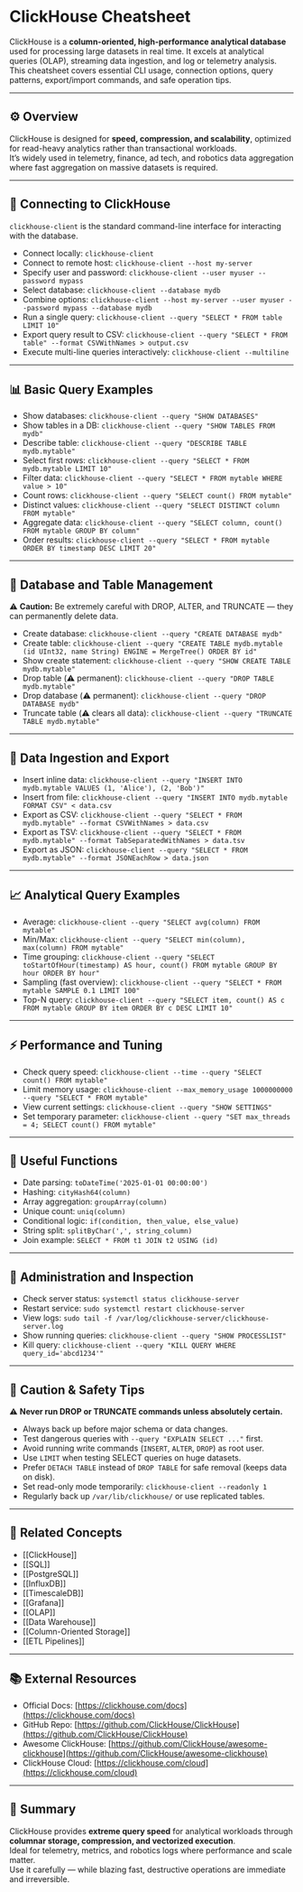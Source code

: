 # ClickHouse Cheatsheet

ClickHouse is a **column-oriented, high-performance analytical database** used for processing large datasets in real time. It excels at analytical queries (OLAP), streaming data ingestion, and log or telemetry analysis. This cheatsheet covers essential CLI usage, connection options, query patterns, export/import commands, and safe operation tips.

---

## ⚙️ Overview

ClickHouse is designed for **speed, compression, and scalability**, optimized for read-heavy analytics rather than transactional workloads.  
It’s widely used in telemetry, finance, ad tech, and robotics data aggregation where fast aggregation on massive datasets is required.

---

## 🧭 Connecting to ClickHouse

`clickhouse-client` is the standard command-line interface for interacting with the database.

- Connect locally: `clickhouse-client`
- Connect to remote host: `clickhouse-client --host my-server`
- Specify user and password: `clickhouse-client --user myuser --password mypass`
- Select database: `clickhouse-client --database mydb`
- Combine options: `clickhouse-client --host my-server --user myuser --password mypass --database mydb`
- Run a single query: `clickhouse-client --query "SELECT * FROM table LIMIT 10"`
- Export query result to CSV: `clickhouse-client --query "SELECT * FROM table" --format CSVWithNames > output.csv`
- Execute multi-line queries interactively: `clickhouse-client --multiline`

---

## 📊 Basic Query Examples

- Show databases: `clickhouse-client --query "SHOW DATABASES"`
- Show tables in a DB: `clickhouse-client --query "SHOW TABLES FROM mydb"`
- Describe table: `clickhouse-client --query "DESCRIBE TABLE mydb.mytable"`
- Select first rows: `clickhouse-client --query "SELECT * FROM mydb.mytable LIMIT 10"`
- Filter data: `clickhouse-client --query "SELECT * FROM mytable WHERE value > 10"`
- Count rows: `clickhouse-client --query "SELECT count() FROM mytable"`
- Distinct values: `clickhouse-client --query "SELECT DISTINCT column FROM mytable"`
- Aggregate data: `clickhouse-client --query "SELECT column, count() FROM mytable GROUP BY column"`
- Order results: `clickhouse-client --query "SELECT * FROM mytable ORDER BY timestamp DESC LIMIT 20"`

---

## 🧱 Database and Table Management

⚠️ **Caution:** Be extremely careful with DROP, ALTER, and TRUNCATE — they can permanently delete data.

- Create database: `clickhouse-client --query "CREATE DATABASE mydb"`
- Create table: `clickhouse-client --query "CREATE TABLE mydb.mytable (id UInt32, name String) ENGINE = MergeTree() ORDER BY id"`
- Show create statement: `clickhouse-client --query "SHOW CREATE TABLE mydb.mytable"`
- Drop table (⚠️ permanent): `clickhouse-client --query "DROP TABLE mydb.mytable"`
- Drop database (⚠️ permanent): `clickhouse-client --query "DROP DATABASE mydb"`
- Truncate table (⚠️ clears all data): `clickhouse-client --query "TRUNCATE TABLE mydb.mytable"`

---

## 💾 Data Ingestion and Export

- Insert inline data: `clickhouse-client --query "INSERT INTO mydb.mytable VALUES (1, 'Alice'), (2, 'Bob')"`
- Insert from file: `clickhouse-client --query "INSERT INTO mydb.mytable FORMAT CSV" < data.csv`
- Export as CSV: `clickhouse-client --query "SELECT * FROM mydb.mytable" --format CSVWithNames > data.csv`
- Export as TSV: `clickhouse-client --query "SELECT * FROM mydb.mytable" --format TabSeparatedWithNames > data.tsv`
- Export as JSON: `clickhouse-client --query "SELECT * FROM mydb.mytable" --format JSONEachRow > data.json`

---

## 📈 Analytical Query Examples

- Average: `clickhouse-client --query "SELECT avg(column) FROM mytable"`
- Min/Max: `clickhouse-client --query "SELECT min(column), max(column) FROM mytable"`
- Time grouping: `clickhouse-client --query "SELECT toStartOfHour(timestamp) AS hour, count() FROM mytable GROUP BY hour ORDER BY hour"`
- Sampling (fast overview): `clickhouse-client --query "SELECT * FROM mytable SAMPLE 0.1 LIMIT 100"`
- Top-N query: `clickhouse-client --query "SELECT item, count() AS c FROM mytable GROUP BY item ORDER BY c DESC LIMIT 10"`

---

## ⚡ Performance and Tuning

- Check query speed: `clickhouse-client --time --query "SELECT count() FROM mytable"`
- Limit memory usage: `clickhouse-client --max_memory_usage 1000000000 --query "SELECT * FROM mytable"`
- View current settings: `clickhouse-client --query "SHOW SETTINGS"`
- Set temporary parameter: `clickhouse-client --query "SET max_threads = 4; SELECT count() FROM mytable"`

---

## 🧮 Useful Functions

- Date parsing: `toDateTime('2025-01-01 00:00:00')`
- Hashing: `cityHash64(column)`
- Array aggregation: `groupArray(column)`
- Unique count: `uniq(column)`
- Conditional logic: `if(condition, then_value, else_value)`
- String split: `splitByChar(',', string_column)`
- Join example: `SELECT * FROM t1 JOIN t2 USING (id)`

---

## 🧰 Administration and Inspection

- Check server status: `systemctl status clickhouse-server`
- Restart service: `sudo systemctl restart clickhouse-server`
- View logs: `sudo tail -f /var/log/clickhouse-server/clickhouse-server.log`
- Show running queries: `clickhouse-client --query "SHOW PROCESSLIST"`
- Kill query: `clickhouse-client --query "KILL QUERY WHERE query_id='abcd1234'"`

---

## 🧨 Caution & Safety Tips

⚠️ **Never run DROP or TRUNCATE commands unless absolutely certain.**
- Always back up before major schema or data changes.  
- Test dangerous queries with `--query "EXPLAIN SELECT ..."` first.  
- Avoid running write commands (`INSERT`, `ALTER`, `DROP`) as root user.  
- Use `LIMIT` when testing SELECT queries on huge datasets.  
- Prefer `DETACH TABLE` instead of `DROP TABLE` for safe removal (keeps data on disk).  
- Set read-only mode temporarily: `clickhouse-client --readonly 1`  
- Regularly back up `/var/lib/clickhouse/` or use replicated tables.

---

## 🧩 Related Concepts

- [[ClickHouse]]
- [[SQL]]
- [[PostgreSQL]]
- [[InfluxDB]]
- [[TimescaleDB]]
- [[Grafana]]
- [[OLAP]]
- [[Data Warehouse]]
- [[Column-Oriented Storage]]
- [[ETL Pipelines]]

---

## 📚 External Resources

- Official Docs: [https://clickhouse.com/docs](https://clickhouse.com/docs)
- GitHub Repo: [https://github.com/ClickHouse/ClickHouse](https://github.com/ClickHouse/ClickHouse)
- Awesome ClickHouse: [https://github.com/ClickHouse/awesome-clickhouse](https://github.com/ClickHouse/awesome-clickhouse)
- ClickHouse Cloud: [https://clickhouse.com/cloud](https://clickhouse.com/cloud)

---

## 🧭 Summary

ClickHouse provides **extreme query speed** for analytical workloads through **columnar storage, compression, and vectorized execution**.  
Ideal for telemetry, metrics, and robotics logs where performance and scale matter.  
Use it carefully — while blazing fast, destructive operations are immediate and irreversible.
